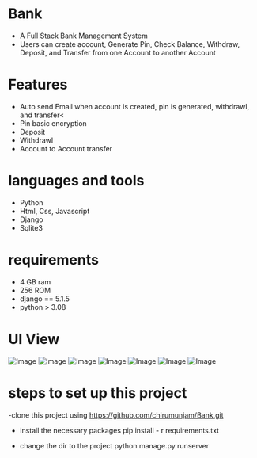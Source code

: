 # Bank

- A Full Stack Bank Management System
- Users can create account, Generate Pin, Check Balance, Withdraw, Deposit, and Transfer from one Account to another Account

# Features
- Auto send Email when account is created, pin is generated, withdrawl, and transfer<
- Pin basic encryption
- Deposit
- Withdrawl
- Account to Account transfer

# languages and tools
- Python
- Html, Css, Javascript
- Django
- Sqlite3

# requirements
- 4 GB ram
- 256 ROM
- django == 5.1.5
- python > 3.08

# UI View

![Image](https://github.com/user-attachments/assets/081dcac4-8e3a-40d6-98a1-7ef6a18ee017)
![Image](https://github.com/user-attachments/assets/393c29b3-d266-4810-983d-5dd0c75a71cb)
![Image](https://github.com/user-attachments/assets/58be807b-b2c4-4c6e-8f98-4d7bf060ffd2)
![Image](https://github.com/user-attachments/assets/c5f5dffa-66c6-4468-90db-cb25692510f4)
![Image](https://github.com/user-attachments/assets/fdccc6d0-7f26-4f9c-a1e7-115a7d0ee5d4)
![Image](https://github.com/user-attachments/assets/bd5f874f-6e13-4b44-8c9c-d56495a07f42)
![Image](https://github.com/user-attachments/assets/e992f510-73a7-44a6-9879-248d02afe9b9)


# steps to set up this project
-clone this project using
https://github.com/chirumunjam/Bank.git
  
- install the necessary packages
pip install - r requirements.txt
    
- change the dir to the project
python manage.py runserver

